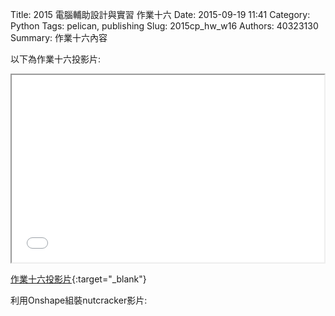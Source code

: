 Title: 2015 電腦輔助設計與實習 作業十六
Date: 2015-09-19 11:41
Category: Python
Tags: pelican, publishing
Slug: 2015cp_hw_w16
Authors: 40323130
Summary: 作業十六內容

以下為作業十六投影片:

<iframe src="40323130_cp_w16_p.html" width="500" height="300"></iframe>

[作業十六投影片](40323130_cp_w16_p.html){:target="_blank"}

利用Onshape組裝nutcracker影片:

<iframe width="420" height="315" src="   " frameborder="0" allowfullscreen></iframe>